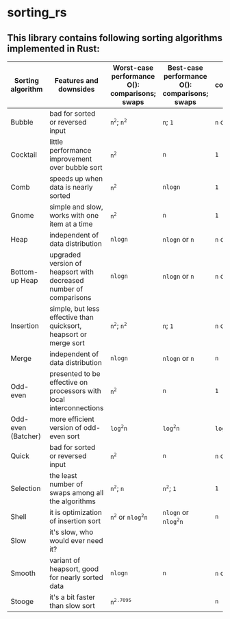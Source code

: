 # sorting_rs
## This library contains following sorting algorithms implemented in Rust:
 
| Sorting algorithm | Features and downsides | Worst-case performance O(): comparisons; swaps | Best-case performance O(): comparisons; swaps | Space complexity O() |
| ------ | -------------------------------- | ------------------------------------ | -------- | ---------- |
| Bubble | bad for sorted or reversed input | `n`<sup>`2`</sup>; `n`<sup>`2`</sup> | `n`; `1` | `n` or `1` |
| Cocktail | little performance improvement over bubble sort | `n`<sup>`2`</sup> | `n` | `1` |
| Comb | speeds up when data is nearly sorted | `n`<sup>`2`</sup> | `nlogn` | `1` |
| Gnome | simple and slow, works with one item at a time | `n`<sup>`2`</sup> | `n` | `1` |
| Heap | independent of data distribution | `nlogn` | `nlogn` or `n` | `n` or `1` |
| Bottom-up Heap | upgraded version of heapsort with decreased number of comparisons | `nlogn` | `nlogn` or `n` | `n` or `1` |
| Insertion | simple, but less effective than quicksort, heapsort or merge sort | `n`<sup>`2`</sup>; `n`<sup>`2`</sup> | `n`; `1` | `n` or `1` |
| Merge | independent of data distribution | `nlogn` | `nlogn` or `n` | `n` |
| Odd-even | presented to be effective on processors with local interconnections | `n`<sup>`2`</sup> | `n` | `1` |
| Odd-even (Batcher) | more efficient version of odd-even sort | `log`<sup>`2`</sup>`n` | `log`<sup>`2`</sup>`n` | `log`<sup>`2`</sup>`n` |
| Quick | bad for sorted or reversed input | `n`<sup>`2`</sup> | `n` | `n` or `logn` |
| Selection | the least number of swaps among all the algorithms | `n`<sup>`2`</sup>; `n` | `n`<sup>`2`</sup>; `1` | `1` |
| Shell | it is optimization of insertion sort | `n`<sup>`2`</sup> or `nlog`<sup>`2`</sup>`n` | `nlogn` or `nlog`<sup>`2`</sup>`n` | `n` |
| Slow | it's slow, who would ever need it? | | | |
| Smooth | variant of heapsort, good for nearly sorted data | `nlogn` | `n` | `n` or `1` |
| Stooge | it's a bit faster than slow sort | `n`<sup>`2.7095`</sup> | | `n` |